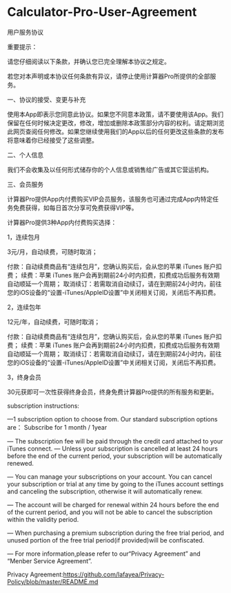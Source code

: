 # Calculator-Pro-User-Agreement
用户服务协议

重要提示：

请您仔细阅读以下条款，并确认您已完全理解本协议之规定。

若您对本声明或本协议任何条款有异议，请停止使用计算器Pro所提供的全部服务。

一、协议的接受、变更与补充

使用本App即表示您同意此协议。如果您不同意本政策，请不要使用该App。我们保留在任何时候决定更改，修改，增加或删除本政策部分内容的权利。请定期浏览此网页查阅任何修改。如果您继续使用我们的App以后的任何更改这些条款的发布将意味着你已经接受了这些调整。


二、个人信息

我们不会收集及以任何形式储存你的个人信息或销售给广告或其它营运机构。  

三、会员服务

计算器Pro提供App内付费购买VIP会员服务，该服务也可通过完成App内特定任务免费获得，如每日首次分享可免费获得VIP等。

计算器Pro提供3种App内付费购买选择：

1，连续包月

3元/月，自动续费，可随时取消；

付款：自动续费商品有“连续包月”，您确认购买后，会从您的苹果 iTunes 账户扣费；
续费：苹果 iTunes 账户会再到期前24小时内扣费，扣费成功后服务有效期自动顺延一个周期；
取消续订：若需取消自动续订，请在到期前24小时内，前往您的iOS设备的“设置-iTunes/AppleID设置”中关闭相关订阅，关闭后不再扣费。

2，连续包年

12元/年，自动续费，可随时取消；

付款：自动续费商品有“连续包月”，您确认购买后，会从您的苹果 iTunes 账户扣费；
续费：苹果 iTunes 账户会再到期前24小时内扣费，扣费成功后服务有效期自动顺延一个周期；
取消续订：若需取消自动续订，请在到期前24小时内，前往您的iOS设备的“设置-iTunes/AppleID设置”中关闭相关订阅，关闭后不再扣费。

3，终身会员

30元获即可一次性获得终身会员，终身免费计算器Pro提供的所有服务和更新。


subscription instructions:

—1 subscription option to choose from. Our standard subscription options are：
Subscribe for 1 month / 1year

— The subscription fee will be paid through the credit card attached to your iTunes connect.
— Unless your subscription is cancelled at least 24 hours before the end of the current period, your subscription will be automatically renewed.

— You can manage your subscriptions on your account. You can cancel your subscription or trial at any time by going to the iTunes account settings and canceling the subscription, otherwise it will automatically renew.

— The account will be charged for renewal within 24 hours before the end of the current period, and you will not be able to cancel the subscription within the validity period.

— When purchasing a premium subscription during the free trial period, and unused portion of the free trial period(if provided)will be confiscated.

— For more information,please refer to our“Privacy Agreement” and “Menber Service Agreement”.

Privacy Agreement:https://github.com/lafayea/Privacy-Policy/blob/master/README.md
